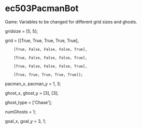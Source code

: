 # ec503PacmanBot
Game:
Variables to be changed for different grid sizes and ghosts.

gridsize = [5, 5];

grid = [[True, True, True, True, True], 
		
		[True, False, False, False, True],
		
		[True, False, False, False, True],
		
		[True, False, False, False, True],
		
		[True, True, True, True, True]];
    
pacman_x, pacman_y = 1, 3;

ghost_x, ghost_y = [3], [3];

ghost_type = ['Chase'];

numGhosts = 1;

goal_x, goal_y = 3, 1;
